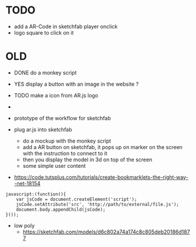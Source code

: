 # TODO
- add a AR-Code in sketchfab player onclick
- logo square to click on it



# OLD



- DONE do a monkey script
- YES display a button with an image in the website ?
- TODO make a icon from AR.js logo
- 


- prototype of the workflow for sketchfab


- plug ar.js into sketchfab 
  - do a mockup with the monkey script
  - add a AR button on sketchfab, it pops up on marker on the screen with the instruction to connect to it
  - then you display the model in 3d on top of the screen
  - some simple user content
  

- https://code.tutsplus.com/tutorials/create-bookmarklets-the-right-way--net-18154
```
javascript:(function(){ 
	var jsCode = document.createElement('script'); 
	jsCode.setAttribute('src', 'http://path/to/external/file.js');
	document.body.appendChild(jsCode);
}());
```

- low poly
  - https://sketchfab.com/models/d6c802a74a174c8c805deb20186d1877
